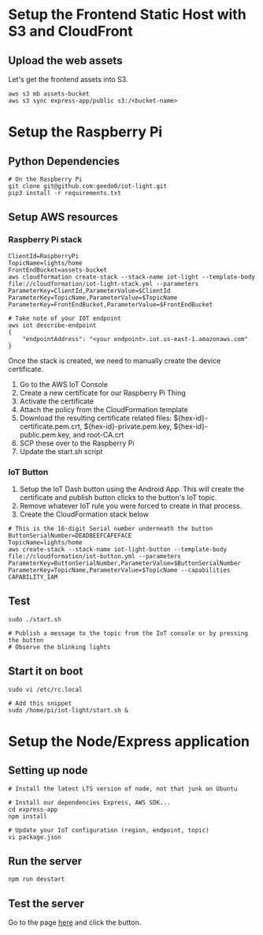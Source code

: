 # Setup the Frontend Static Host with S3 and CloudFront

## Upload the web assets
Let's get the frontend assets into S3.

```
aws s3 mb assets-bucket
aws s3 sync express-app/public s3:/<bucket-name>
```

# Setup the Raspberry Pi

## Python Dependencies
```
# On the Raspberry Pi
git clone git@github.com:geedo0/iot-light.git
pip3 install -r requirements.txt
```

## Setup AWS resources

### Raspberry Pi stack
```
ClientId=RaspberryPi
TopicName=lights/home
FrontEndBucket=assets-bucket
aws cloudformation create-stack --stack-name iot-light --template-body file://cloudformation/iot-light-stack.yml --parameters ParameterKey=ClientId,ParameterValue=$ClientId ParameterKey=TopicName,ParameterValue=$TopicName ParameterKey=FrontEndBucket,ParameterValue=$FrontEndBucket

# Take note of your IOT endpoint
aws iot describe-endpoint
{
    "endpointAddress": "<your endpoint>.iot.us-east-1.amazonaws.com"
}
```
Once the stack is created, we need to manually create the device certificate.
1. Go to the AWS IoT Console
2. Create a new certificate for our Raspberry Pi Thing
3. Activate the certificate
4. Attach the policy from the CloudFormation template
5. Download the resulting certificate related files: ${hex-id}-certificate.pem.crt, ${hex-id}-private.pem.key, ${hex-id}-public.pem.key, and root-CA.crt
6. SCP these over to the Raspberry Pi
7. Update the start.sh script

### IoT Button
1. Setup the IoT Dash button using the Android App. This will create the certificate and publish button clicks to the button's IoT topic.
2. Remove whatever IoT rule you were forced to create in that process.
3. Create the CloudFormation stack below
```
# This is the 16-digit Serial number underneath the button
ButtonSerialNumber=DEADBEEFCAFEFACE
TopicName=lights/home
aws create-stack --stack-name iot-light-button --template-body file://cloudformation/iot-button.yml --parameters ParameterKey=ButtonSerialNumber,ParameterValue=$ButtonSerialNumber ParameterKey=TopicName,ParameterValue=$TopicName --capabilities CAPABILITY_IAM
```

## Test 
```
sudo ./start.sh

# Publish a message to the topic from the IoT console or by pressing the button
# Observe the blinking lights
```

## Start it on boot
```
sudo vi /etc/rc.local

# Add this snippet
sudo /home/pi/iot-light/start.sh &
```

# Setup the Node/Express application

## Setting up node
```
# Install the latest LTS version of node, not that junk on Ubuntu

# Install our dependencies Express, AWS SDK... 
cd express-app
npm install

# Update your IoT configuration (region, endpoint, topic)
vi package.json
```

## Run the server
```
npm run devstart
```

## Test the server
Go to the page [here](http://localhost:3000) and click the button.
